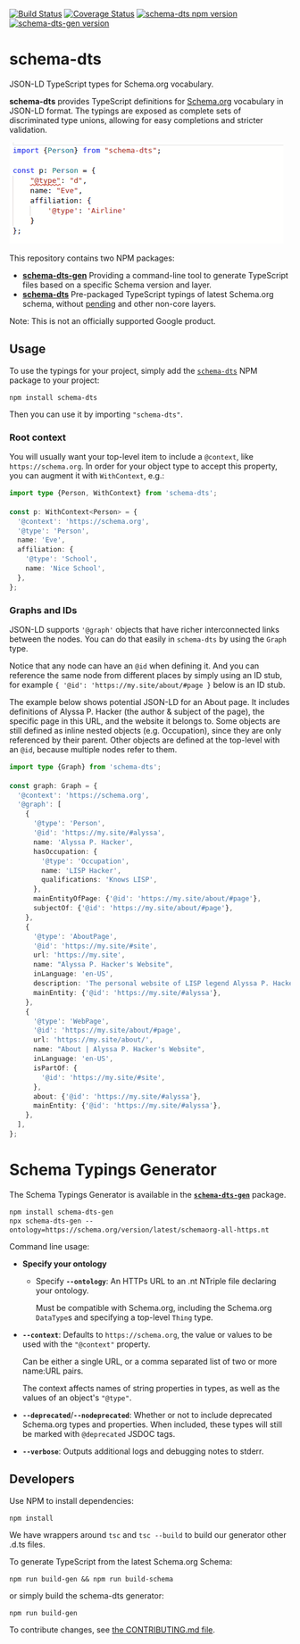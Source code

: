[![Build Status](https://github.com/google/schema-dts/actions/workflows/ci.yml/badge.svg)](https://github.com/google/schema-dts/actions/workflows/ci.yml)
[![Coverage Status](https://coveralls.io/repos/github/google/schema-dts/badge.svg?branch=main)](https://coveralls.io/github/google/schema-dts?branch=main)
[![schema-dts npm version](https://badge.fury.io/js/schema-dts.svg)](https://www.npmjs.com/package/schema-dts)
[![schema-dts-gen version](https://badge.fury.io/js/schema-dts-gen.svg)](https://www.npmjs.com/package/schema-dts-gen)

# schema-dts

JSON-LD TypeScript types for Schema.org vocabulary.

**schema-dts** provides TypeScript definitions for
[Schema.org](https://schema.org/) vocabulary in JSON-LD format. The typings are
exposed as complete sets of discriminated type unions, allowing for easy
completions and stricter validation.

![Example of Code Completion using schema-dts](./example-1.gif)

This repository contains two NPM packages:

- **[schema-dts-gen](https://www.npmjs.com/package/schema-dts-gen)** Providing a
  command-line tool to generate TypeScript files based on a specific Schema
  version and layer.
- **[schema-dts](https://www.npmjs.com/package/schema-dts)** Pre-packaged
  TypeScript typings of latest Schema.org schema, without
  [pending](https://pending.schema.org/) and other non-core layers.

Note: This is not an officially supported Google product.

## Usage

To use the typings for your project, simply add the
[`schema-dts`](https://www.npmjs.com/package/schema-dts) NPM package to your
project:

```command
npm install schema-dts
```

Then you can use it by importing `"schema-dts"`.

### Root context

You will usually want your top-level item to include a `@context`, like
`https://schema.org`. In order for your object type to accept this property, you
can augment it with `WithContext`, e.g.:

```ts
import type {Person, WithContext} from 'schema-dts';

const p: WithContext<Person> = {
  '@context': 'https://schema.org',
  '@type': 'Person',
  name: 'Eve',
  affiliation: {
    '@type': 'School',
    name: 'Nice School',
  },
};
```

### Graphs and IDs

JSON-LD supports `'@graph'` objects that have richer interconnected links
between the nodes. You can do that easily in `schema-dts` by using the `Graph`
type.

Notice that any node can have an `@id` when defining it. And you can reference
the same node from different places by simply using an ID stub, for example
`{ '@id': 'https://my.site/about/#page }` below is an ID stub.

The example below shows potential JSON-LD for an About page. It includes
definitions of Alyssa P. Hacker (the author & subject of the page), the specific
page in this URL, and the website it belongs to. Some objects are still defined
as inline nested objects (e.g. Occupation), since they are only referenced by
their parent. Other objects are defined at the top-level with an `@id`, because
multiple nodes refer to them.

```ts
import type {Graph} from 'schema-dts';

const graph: Graph = {
  '@context': 'https://schema.org',
  '@graph': [
    {
      '@type': 'Person',
      '@id': 'https://my.site/#alyssa',
      name: 'Alyssa P. Hacker',
      hasOccupation: {
        '@type': 'Occupation',
        name: 'LISP Hacker',
        qualifications: 'Knows LISP',
      },
      mainEntityOfPage: {'@id': 'https://my.site/about/#page'},
      subjectOf: {'@id': 'https://my.site/about/#page'},
    },
    {
      '@type': 'AboutPage',
      '@id': 'https://my.site/#site',
      url: 'https://my.site',
      name: "Alyssa P. Hacker's Website",
      inLanguage: 'en-US',
      description: 'The personal website of LISP legend Alyssa P. Hacker',
      mainEntity: {'@id': 'https://my.site/#alyssa'},
    },
    {
      '@type': 'WebPage',
      '@id': 'https://my.site/about/#page',
      url: 'https://my.site/about/',
      name: "About | Alyssa P. Hacker's Website",
      inLanguage: 'en-US',
      isPartOf: {
        '@id': 'https://my.site/#site',
      },
      about: {'@id': 'https://my.site/#alyssa'},
      mainEntity: {'@id': 'https://my.site/#alyssa'},
    },
  ],
};
```

# Schema Typings Generator

The Schema Typings Generator is available in the
[**`schema-dts-gen`**](https://www.npmjs.com/package/schema-dts-gen) package.

    npm install schema-dts-gen
    npx schema-dts-gen --ontology=https://schema.org/version/latest/schemaorg-all-https.nt

Command line usage:

- **Specify your ontology**

  - Specify **`--ontology`**: An HTTPs URL to an .nt NTriple file declaring your
    ontology.

    Must be compatible with Schema.org, including the Schema.org `DataType`s and
    specifying a top-level `Thing` type.

- **`--context`**: Defaults to `https://schema.org`, the value or values to be
  used with the `"@context"` property.

  Can be either a single URL, or a comma separated list of two or more name:URL
  pairs.

  The context affects names of string properties in types, as well as the values
  of an object's `"@type"`.

- **`--deprecated`**/**`--nodeprecated`**: Whether or not to include deprecated
  Schema.org types and properties. When included, these types will still be
  marked with `@deprecated` JSDOC tags.

- **`--verbose`**: Outputs additional logs and debugging notes to stderr.

## Developers

Use NPM to install dependencies:

```command
npm install
```

We have wrappers around `tsc` and `tsc --build` to build our generator other
.d.ts files.

To generate TypeScript from the latest Schema.org Schema:

```command
npm run build-gen && npm run build-schema
```

or simply build the schema-dts generator:

```command
npm run build-gen
```

To contribute changes, see [the CONTRIBUTING.md file](./CONTRIBUTING.md).
